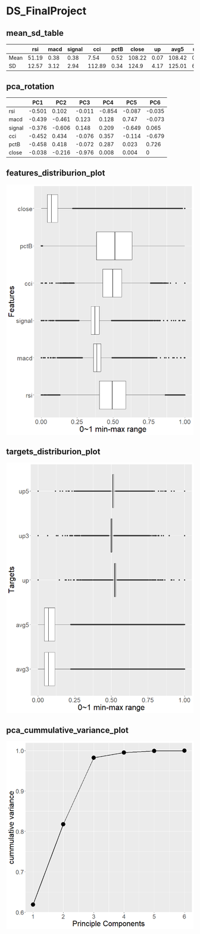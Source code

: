 # DS_FinalProject

## mean_sd_table
|      | rsi   | macd | signal | cci    | pctB | close  | up   | avg5   | up5  | avg3   | up3  |
|------|-------|------|--------|--------|------|--------|------|--------|------|--------|------|
| Mean | 51.19 | 0.38 | 0.38   | 7.54   | 0.52 | 108.22 | 0.07 | 108.42 | 0.2  | 108.36 | 0.13 |
| SD   | 12.57 | 3.12 | 2.94   | 112.89 | 0.34 | 124.9  | 4.17 | 125.01 | 6.19 | 124.98 | 5.2  |

## pca_rotation
|        | PC1    | PC2    | PC3    | PC4    | PC5    | PC6    |
|--------|--------|--------|--------|--------|--------|--------|
| rsi    | -0.501 | 0.102  | -0.011 | -0.854 | -0.087 | -0.035 |
| macd   | -0.439 | -0.461 | 0.123  | 0.128  | 0.747  | -0.073 |
| signal | -0.376 | -0.606 | 0.148  | 0.209  | -0.649 | 0.065  |
| cci    | -0.452 | 0.434  | -0.076 | 0.357  | -0.114 | -0.679 |
| pctB   | -0.458 | 0.418  | -0.072 | 0.287  | 0.023  | 0.726  |
| close  | -0.038 | -0.216 | -0.976 | 0.008  | 0.004  | 0      |

## features_distriburion_plot
![](images/features_distriburion_plot.png)

## targets_distriburion_plot
![](images/targets_distriburion_plot.png)

## pca_cummulative_variance_plot
![](images/pca_cumvar_plot.png)
